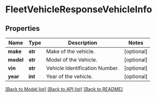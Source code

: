 # FleetVehicleResponseVehicleInfo

## Properties
Name | Type | Description | Notes
------------ | ------------- | ------------- | -------------
**make** | **str** | Make of the vehicle. | [optional] 
**model** | **str** | Model of the Vehicle. | [optional] 
**vin** | **str** | Vehicle Identification Number. | [optional] 
**year** | **int** | Year of the vehicle. | [optional] 

[[Back to Model list]](../README.md#documentation-for-models) [[Back to API list]](../README.md#documentation-for-api-endpoints) [[Back to README]](../README.md)


